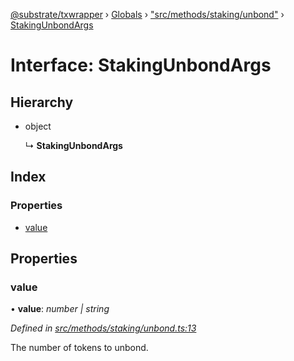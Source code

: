 [@substrate/txwrapper](../README.md) › [Globals](../globals.md) › ["src/methods/staking/unbond"](../modules/_src_methods_staking_unbond_.md) › [StakingUnbondArgs](_src_methods_staking_unbond_.stakingunbondargs.md)

# Interface: StakingUnbondArgs

## Hierarchy

* object

  ↳ **StakingUnbondArgs**

## Index

### Properties

* [value](_src_methods_staking_unbond_.stakingunbondargs.md#value)

## Properties

###  value

• **value**: *number | string*

*Defined in [src/methods/staking/unbond.ts:13](https://github.com/paritytech/txwrapper/blob/5aca21f/src/methods/staking/unbond.ts#L13)*

The number of tokens to unbond.
